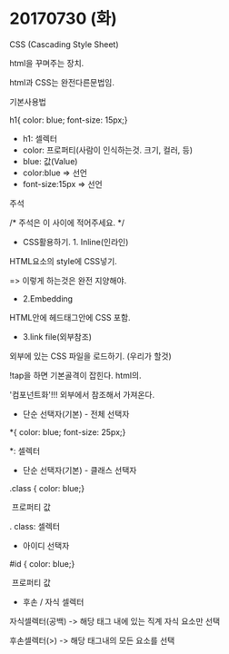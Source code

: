 # 20170730 (화)

CSS (Cascading Style Sheet)

html을 꾸며주는 장치.

html과 CSS는 완전다른문법임.



기본사용법

h1{ color: blue; font-size: 15px;}

* h1: 셀렉터
* color: 프로퍼티(사람이 인식하는것. 크기, 컬러, 등)
* blue: 값(Value)
* color:blue => 선언
* font-size:15px => 선언

주석

/* 주석은 이 사이에 적어주세요. */



* CSS활용하기. 1. Inline(인라인)

HTML요소의 style에 CSS넣기.

=> 이렇게 하는것은 완전 지양해야.

* 2.Embedding

HTML안에 헤드태그안에 CSS 포함.

* 3.link file(외부참조)

외부에 있는 CSS 파일을 로드하기. (우리가 할것)



!tap을 하면 기본골격이 잡힌다.  html의.



'컴포넌트화'!!! 외부에서 참조해서 가져온다. 



* 단순 선택자(기본) - 전체 선택자

*{ color: blue; font-size: 25px;} 

*: 셀렉터



* 단순 선택자(기본) - 클래스 선택자

.class { color: blue;}

​			프로퍼티  값

. class: 셀렉터



- 아이디 선택자

#id { color: blue;}

​       프로퍼티 값



* 후손 / 자식 셀렉터

자식셀렉터(공백) -> 해당 태그 내에 있는 직계 자식 요소만 선택

후손셀렉터(>) -> 해당 태그내의 모든 요소를 선택





